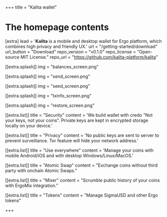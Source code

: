 +++
title = "Kalita wallet"

# The homepage contents
[extra]
lead = '<b>Kalita</b> is a mobile and desktop wallet for Ergo platform, which combines high privacy and friendly UX.'
url = "/getting-started/download"
url_button = "Download"
repo_version = "v0.1.0"
repo_license = "Open-source MIT License."
repo_url = "https://github.com/kalita-platform/kalita"

[[extra.splash]]
img = "balances_screen.png"

[[extra.splash]]
img = "send_screen.png"

[[extra.splash]]
img = "seed_screen.png"

[[extra.splash]]
img = "txinfo_screen.png"

[[extra.splash]]
img = "restore_screen.png"

[[extra.list]]
title = "Security"
content = 'We build wallet with credo "Not your keys, not your coins". Private keys are kept in encrypted storage locally on your device.'

[[extra.list]]
title = "Privacy"
content = 'No public keys are sent to server to prevent surveillance. Tor feature will hide your network address.'

[[extra.list]]
title = "Use everywhere"
content = 'Manage your coins with mobile Android/iOS and with desktop Windows/Linux/MacOS.'

[[extra.list]]
title = "Atomic Swap"
content = "Exchange coins without third party with onchain Atomic Swaps."

[[extra.list]]
title = "Mixer"
content = "Scrumble public history of your coins with ErgoMix integration."

[[extra.list]]
title = "Tokens"
content = "Manage SigmaUSD and other Ergo tokens"

+++
